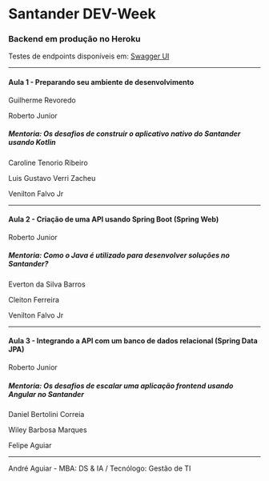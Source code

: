 # Santander DEV-Week

### Backend em produção no Heroku

Testes de endpoints disponíveis em: [Swagger UI](http://devweek-santander.herokuapp.com/bootcamp/swagger-ui/index.html?configUrl=/bootcamp/v3/api-docs/swagger-config)

---

#### Aula 1 - Preparando seu ambiente de desenvolvimento

Guilherme Revoredo

Roberto Junior

##### Mentoria: Os desafios de construir o aplicativo nativo do Santander usando Kotlin

Caroline Tenorio Ribeiro

Luis Gustavo Verri Zacheu

Venilton Falvo Jr

---

#### Aula 2 - Criação de uma API usando Spring Boot (Spring Web)

Roberto Junior

##### **Mentoria:** Como o Java é utilizado para desenvolver soluções no Santander?

Everton da Silva Barros

Cleiton Ferreira

Venilton Falvo Jr

---

#### Aula 3 - Integrando a API com um banco de dados relacional (Spring Data JPA)

Roberto Junior

##### Mentoria: Os desafios de escalar uma aplicação frontend usando Angular no Santander

Daniel Bertolini Correia

Wiley Barbosa Marques

Felipe Aguiar

---

André Aguiar - MBA: DS & IA / Tecnólogo: Gestão de TI
